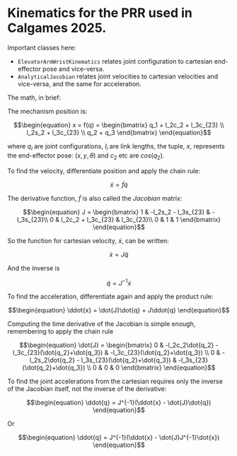 # Kinematics for the PRR used in Calgames 2025.

Important classes here:

* `ElevatorArmWristKinematics` relates joint configuration to cartesian end-effector pose and vice-versa.
* `AnalyticalJacobian` relates joint velocities to cartesian velocities and vice-versa, and the same for acceleration.

The math, in brief:

The mechanism position is:

```math
\begin{equation}
x = f(q) =
\begin{bmatrix}
q_1 + l_2c_2 + l_3c_{23} \\
l_2s_2 + l_3c_{23} \\
q_2 + q_3
\end{bmatrix}
\end{equation}
```

where $q_i$ are joint configurations, $l_i$ are link lengths,
the tuple, $x$, represents the end-effector pose: $(x, y, \theta)$
and $c_2$ etc are $cos(q_2)$.

To find the velocity, differentiate position and apply the chain rule:

```math
\begin{equation}
\dot{x} = \dot{f}\dot{q}
\end{equation}
```

The derivative function, $\dot{f}$ is also called the _Jacobian_ matrix:

```math
\begin{equation}
J =
\begin{bmatrix}
1 & -l_2s_2 - l_3s_{23} & -l_3s_{23}\\
0 & l_2c_2 + l_3c_{23} & l_3c_{23}\\
0 & 1 & 1
\end{bmatrix}
\end{equation}
```

So the function for cartesian velocity, $\dot{x}$, can be written:

```math
\begin{equation}
\dot{x} = J \dot{q}
\end{equation}
```

And the inverse is

```math
\begin{equation}
\dot{q} = J^{-1}\dot{x}
\end{equation}
```

To find the acceleration, differentiate again and apply the product rule:

```math
\begin{equation}
\ddot{x} = \dot{J}\dot{q} + J\ddot{q}
\end{equation}
```

Computing the time derivative of the Jacobian is simple enough, remembering
to apply the chain rule

```math
\begin{equation}
\dot{J} =
\begin{bmatrix}
0 & -l_2c_2\dot{q_2} - l_3c_{23}(\dot{q_2}+\dot{q_3}) & -l_3c_{23}(\dot{q_2}+\dot{q_3}) \\
0 & -l_2s_2\dot{q_2} - l_3s_{23}(\dot{q_2}+\dot{q_3}) & -l_3s_{23}(\dot{q_2}+\dot{q_3}) \\
0 & 0 & 0
\end{bmatrix}
\end{equation}
```

To find the joint accelerations from the cartesian requires only the inverse of
the Jacobian itself, not the inverse of the derivative:

```math
\begin{equation}
\ddot{q} = J^{-1}(\ddot{x} - \dot{J}\dot{q})
\end{equation}
```

Or

```math
\begin{equation}
\ddot{q} = J^{-1}(\ddot{x} - \dot{J}J^{-1}\dot{x})
\end{equation}
```
